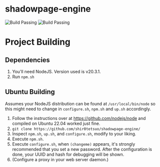 # shadowpage-engine

![Build Passing](https://img.shields.io/badge/Build-Passing-green) ![Build Passing](https://img.shields.io/badge/NodeJS-v20.3.1-orange)

# Project Building

## Dependencies

1. You'll need NodeJS. Version used is v20.3.1.
2. Run `npm.sh`

## Ubuntu Building

Assumes your NodeJS distribution can be found at `/usr/local/bin/node` so this might need to change in `configure.sh`, `npm.sh` and `up.sh` accordingly.

1. Follow the instructions over at https://github.com/nodejs/node and compiled on Ubuntu 22.04 worked just fine.
2. `git clone https://github.com/shir0tetsuo/shadowpage-engine/`
3. Inspect `npm.sh`, `up.sh`, and `configure.sh`, modify to your liking.
4. Execute `npm.sh`.
5. Execute `configure.sh`, when `(changeme)` appears, it's strongly recommended that you set a new password. After the configuration is done, your UUID and hash for debugging will be shown.
6. (Configure a proxy in your web server daemon.)

